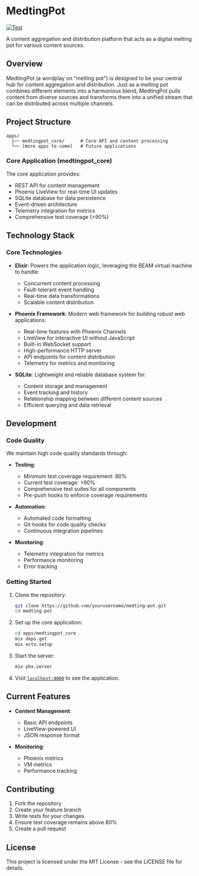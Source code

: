 # MedtingPot

[![Test](https://github.com/wahidyankf/medting-pot/actions/workflows/test.yml/badge.svg)](https://github.com/wahidyankf/medting-pot/actions/workflows/test.yml)

A content aggregation and distribution platform that acts as a digital melting pot for various
content sources.

## Overview

MedtingPot (a wordplay on "melting pot") is designed to be your central hub for content aggregation
and distribution. Just as a melting pot combines different elements into a harmonious blend,
MedtingPot pulls content from diverse sources and transforms them into a unified stream that can be
distributed across multiple channels.

## Project Structure

```
apps/
  ├── medtingpot_core/      # Core API and content processing
  └── [more apps to come]   # Future applications
```

### Core Application (medtingpot_core)

The core application provides:

- REST API for content management
- Phoenix LiveView for real-time UI updates
- SQLite database for data persistence
- Event-driven architecture
- Telemetry integration for metrics
- Comprehensive test coverage (>90%)

## Technology Stack

### Core Technologies

- **Elixir**: Powers the application logic, leveraging the BEAM virtual machine to handle:

  - Concurrent content processing
  - Fault-tolerant event handling
  - Real-time data transformations
  - Scalable content distribution

- **Phoenix Framework**: Modern web framework for building robust web applications:

  - Real-time features with Phoenix Channels
  - LiveView for interactive UI without JavaScript
  - Built-in WebSocket support
  - High-performance HTTP server
  - API endpoints for content distribution
  - Telemetry for metrics and monitoring

- **SQLite**: Lightweight and reliable database system for:
  - Content storage and management
  - Event tracking and history
  - Relationship mapping between different content sources
  - Efficient querying and data retrieval

## Development

### Code Quality

We maintain high code quality standards through:

- **Testing**:

  - Minimum test coverage requirement: 80%
  - Current test coverage: >90%
  - Comprehensive test suites for all components
  - Pre-push hooks to enforce coverage requirements

- **Automation**:

  - Automated code formatting
  - Git hooks for code quality checks
  - Continuous integration pipelines

- **Monitoring**:
  - Telemetry integration for metrics
  - Performance monitoring
  - Error tracking

### Getting Started

1. Clone the repository:

   ```bash
   git clone https://github.com/yourusername/medting-pot.git
   cd medting-pot
   ```

2. Set up the core application:

   ```bash
   cd apps/medtingpot_core
   mix deps.get
   mix ecto.setup
   ```

3. Start the server:

   ```bash
   mix phx.server
   ```

4. Visit [`localhost:4000`](http://localhost:4000) to see the application.

## Current Features

- **Content Management**:

  - Basic API endpoints
  - LiveView-powered UI
  - JSON response format

- **Monitoring**:
  - Phoenix metrics
  - VM metrics
  - Performance tracking

## Contributing

1. Fork the repository
2. Create your feature branch
3. Write tests for your changes
4. Ensure test coverage remains above 80%
5. Create a pull request

## License

This project is licensed under the MIT License - see the LICENSE file for details.
